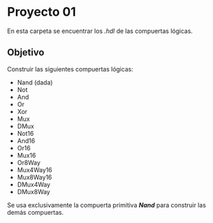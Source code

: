 # Proyecto 01
En esta carpeta se encuentrar los _.hdl_ de las compuertas lógicas.

## Objetivo
Construir las siguientes compuertas lógicas:
+ Nand (dada)
+ Not
+ And
+ Or
+ Xor
+ Mux
+ DMux
+ Not16
+ And16
+ Or16
+ Mux16
+ Or8Way
+ Mux4Way16
+ Mux8Way16
+ DMux4Way
+ DMux8Way
  
Se usa exclusivamente la compuerta primitiva **_Nand_** para construir las demás compuertas.
